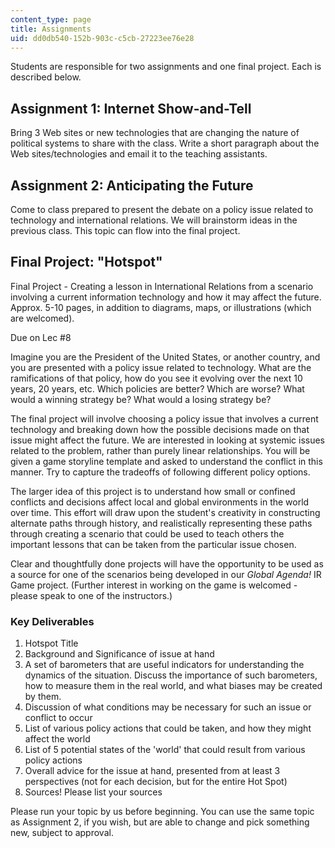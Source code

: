 ```yaml
---
content_type: page
title: Assignments
uid: dd0db540-152b-903c-c5cb-27223ee76e28
---
```


Students are responsible for two assignments and one final project. Each is described below.

Assignment 1: Internet Show-and-Tell
------------------------------------

Bring 3 Web sites or new technologies that are changing the nature of political systems to share with the class. Write a short paragraph about the Web sites/technologies and email it to the teaching assistants.

Assignment 2: Anticipating the Future
-------------------------------------

Come to class prepared to present the debate on a policy issue related to technology and international relations. We will brainstorm ideas in the previous class. This topic can flow into the final project.

Final Project: "Hotspot"
------------------------

Final Project - Creating a lesson in International Relations from a scenario involving a current information technology and how it may affect the future. Approx. 5-10 pages, in addition to diagrams, maps, or illustrations (which are welcomed).

Due on Lec #8

Imagine you are the President of the United States, or another country, and you are presented with a policy issue related to technology. What are the ramifications of that policy, how do you see it evolving over the next 10 years, 20 years, etc. Which policies are better? Which are worse? What would a winning strategy be? What would a losing strategy be?

The final project will involve choosing a policy issue that involves a current technology and breaking down how the possible decisions made on that issue might affect the future. We are interested in looking at systemic issues related to the problem, rather than purely linear relationships. You will be given a game storyline template and asked to understand the conflict in this manner. Try to capture the tradeoffs of following different policy options.

The larger idea of this project is to understand how small or confined conflicts and decisions affect local and global environments in the world over time. This effort will draw upon the student's creativity in constructing alternate paths through history, and realistically representing these paths through creating a scenario that could be used to teach others the important lessons that can be taken from the particular issue chosen.

Clear and thoughtfully done projects will have the opportunity to be used as a source for one of the scenarios being developed in our _Global Agenda!_ IR Game project. (Further interest in working on the game is welcomed - please speak to one of the instructors.)

### Key Deliverables

1.  Hotspot Title
2.  Background and Significance of issue at hand
3.  A set of barometers that are useful indicators for understanding the dynamics of the situation. Discuss the importance of such barometers, how to measure them in the real world, and what biases may be created by them.
4.  Discussion of what conditions may be necessary for such an issue or conflict to occur
5.  List of various policy actions that could be taken, and how they might affect the world
6.  List of 5 potential states of the 'world' that could result from various policy actions
7.  Overall advice for the issue at hand, presented from at least 3 perspectives (not for each decision, but for the entire Hot Spot)
8.  Sources! Please list your sources

Please run your topic by us before beginning. You can use the same topic as Assignment 2, if you wish, but are able to change and pick something new, subject to approval.